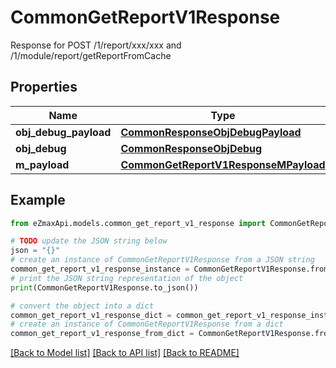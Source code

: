 # CommonGetReportV1Response

Response for POST /1/report/xxx/xxx and /1/module/report/getReportFromCache

## Properties

Name | Type | Description | Notes
------------ | ------------- | ------------- | -------------
**obj_debug_payload** | [**CommonResponseObjDebugPayload**](CommonResponseObjDebugPayload.md) |  | 
**obj_debug** | [**CommonResponseObjDebug**](CommonResponseObjDebug.md) |  | [optional] 
**m_payload** | [**CommonGetReportV1ResponseMPayload**](CommonGetReportV1ResponseMPayload.md) |  | 

## Example

```python
from eZmaxApi.models.common_get_report_v1_response import CommonGetReportV1Response

# TODO update the JSON string below
json = "{}"
# create an instance of CommonGetReportV1Response from a JSON string
common_get_report_v1_response_instance = CommonGetReportV1Response.from_json(json)
# print the JSON string representation of the object
print(CommonGetReportV1Response.to_json())

# convert the object into a dict
common_get_report_v1_response_dict = common_get_report_v1_response_instance.to_dict()
# create an instance of CommonGetReportV1Response from a dict
common_get_report_v1_response_from_dict = CommonGetReportV1Response.from_dict(common_get_report_v1_response_dict)
```
[[Back to Model list]](../README.md#documentation-for-models) [[Back to API list]](../README.md#documentation-for-api-endpoints) [[Back to README]](../README.md)


